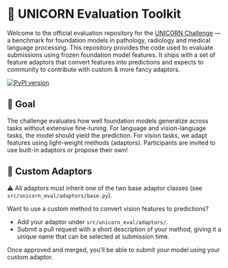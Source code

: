 # 🧪 UNICORN Evaluation Toolkit

Welcome to the official evaluation repository for the [UNICORN Challenge](https://unicorn.grand-challenge.org/) — a benchmark for foundation models in pathology, radiology and medical language processing. This repository provides the code used to evaluate submissions using frozen foundation model features. It ships with a set of feature adaptors that convert features into predictions and expects to community to contribute with custom & more fancy adaptors.

[![PyPI version](https://img.shields.io/pypi/v/unicorn-eval)](https://pypi.org/project/unicorn-eval/)

## 🚀 Goal

The challenge evaluates how well foundation models generalize across tasks without extensive fine-tuning. For language and vision-language tasks, the model should yield the prediction. For vision tasks, we adapt features using light-weight methods (adaptors). Participants are invited to use built-in adaptors or propose their own!

## 🧩 Custom Adaptors

⚠️ All adaptors must inherit one of the two base adaptor classes (see `src/unicorn_eval/adaptors/base.py`).

Want to use a custom method to convert vision features to predictions?

- Add your adaptor under `src/unicorn_eval/adaptors/`.
- Submit a pull request with a short description of your method, giving it a unique name that can be selected at submission time.

Once approved and merged, you’ll be able to submit your model using your custom adaptor.
